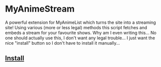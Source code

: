 # MyAnimeStream
A powerful extension for MyAnimeList which turns the site into a streaming site! Using various (more or less legal) methods this script fetches and embeds a stream for your favourite shows. Why am I even writing this... No one should actually use this, I don't want any legal trouble... I just want the nice "install" button so I don't have to install it manually...


## [Install](https://github.com/siku2/MyAnimeStream/raw/master/Deities/dist/myanimestream.user.js)
